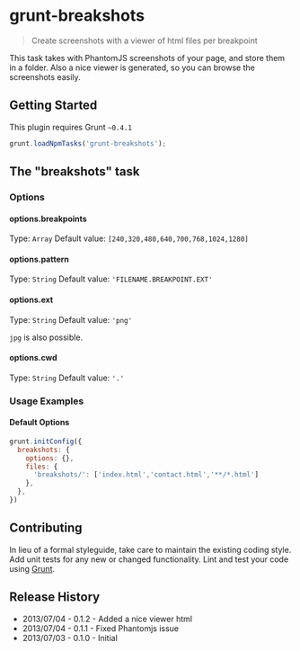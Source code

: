 # grunt-breakshots

> Create screenshots with a viewer of html files per breakpoint

This task takes with PhantomJS screenshots of your page, and store them in a folder. Also a nice viewer is generated, so you can browse the screenshots easily.


## Getting Started
This plugin requires Grunt `~0.4.1`

```js
grunt.loadNpmTasks('grunt-breakshots');
```

## The "breakshots" task

### Options

#### options.breakpoints
Type: `Array`
Default value: `[240,320,480,640,700,768,1024,1280]`

#### options.pattern
Type: `String`
Default value: `'FILENAME.BREAKPOINT.EXT'`

#### options.ext
Type: `String`
Default value: `'png'`

`jpg` is also possible.

#### options.cwd
Type: `String`
Default value: `'.'`


### Usage Examples

#### Default Options
```js
grunt.initConfig({
  breakshots: {
    options: {},
    files: {
      'breakshots/': ['index.html','contact.html','**/*.html']
    },
  },
})
```


## Contributing
In lieu of a formal styleguide, take care to maintain the existing coding style. Add unit tests for any new or changed functionality. Lint and test your code using [Grunt](http://gruntjs.com/).

## Release History
- 2013/07/04 - 0.1.2 - Added a nice viewer html
- 2013/07/04 - 0.1.1 - Fixed Phantomjs issue
- 2013/07/03 - 0.1.0 - Initial
